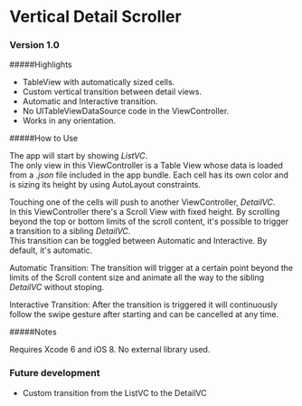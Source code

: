 Vertical Detail Scroller
========================

### Version 1.0

#####Highlights

 - TableView with automatically sized cells.
 - Custom vertical transition between detail views.
 - Automatic and Interactive transition.
 - No UITableViewDataSource code in the ViewController.
 - Works in any orientation.
 
#####How to Use

The app will start by showing *ListVC*.<br>
The only view in this ViewController is a Table View whose data is loaded from a *.json* file included in the app bundle. Each cell has its own color and is sizing its height by using AutoLayout constraints.

Touching one of the cells will push to another ViewController, *DetailVC*.<br>
In this ViewController there's a Scroll View with fixed height. By scrolling beyond the top or bottom limits of the scroll content, it's possible to trigger a transition to a sibling *DetailVC*.<br>
This transition can be toggled between Automatic and Interactive. By default, it's automatic.

Automatic Transition: The transition will trigger at a certain point beyond the limits of the Scroll content size and animate all the way to the sibling *DetailVC* without stoping.

Interactive Transition: After the transition is triggered it will continuously follow the swipe gesture after starting and can be cancelled at any time.
 
#####Notes

 Requires Xcode 6 and iOS 8. No external library used.
 

### Future development

 - Custom transition from the ListVC to the DetailVC